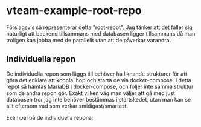 # vteam-example-root-repo

Förslagsvis så representerar detta "root-repot". Jag tänker att det faller sig naturligt att backend tillsammans med databasen ligger tillsammans då man troligen kan jobba med de parallellt utan att de påverkar varandra.

## Individuella repon

De individuella repon som läggs till behöver ha liknande strukturer för att göra det enklare att koppla ihop och starta de via docker-compose. I detta repot så hämtas MariaDB i docker-compose, och följer inte samma struktur som de andra repon gör. Exakt vilken väg man väljer att gå med just databasen tror jag inte behöver bestämmas i startskedet, utan man kan se allt eftersom vad som verkar smidigast/smartast.

Exempel på de individuella repona:
